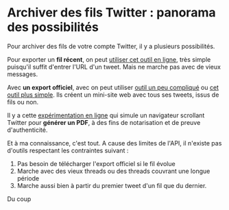 # Archiver des fils Twitter : panorama des possibilités



Pour archiver des fils de votre compte Twitter, il y a plusieurs possibilités.

Pour exporter un **fil récent**, on peut [utiliser cet outil en ligne](https://threadreaderapp.com/), très simple puisqu'il suffit d'entrer l'URL d'un tweet. Mais ne marche pas avec de vieux messages.

Avec **un export officiel**, avec on peut utiliser [outil un peu compliqué](https://github.com/tweetback/tweetback/) ou [cet outil plus simple](https://tinysubversions.com/twitter-archive/make-your-own/). Ils créent un mini-site web avec tous ses tweets, issus de fils ou non.

Il y a cette [expérimentation en ligne](https://social.perma.cc/#why-faq) qui simule un navigateur scrollant Twitter pour **générer un PDF**, à des fins de notarisation et de preuve d'authenticité.

Et à ma connaissance, c'est tout. A cause des limites de l'API, il n'existe pas d'outils respectant les contraintes suivant :

1. Pas besoin de télécharger l'export officiel si le fil évolue
2. Marche avec des vieux threads ou des threads couvrant une longue période
3. Marche aussi bien à partir du premier tweet d'un fil que du dernier.

Du coup 